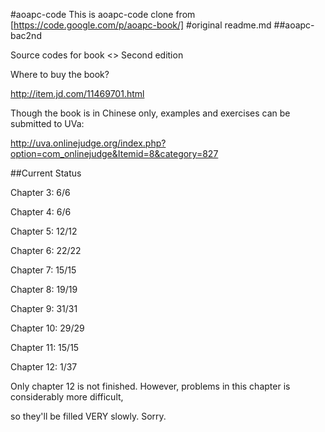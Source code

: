 #aoapc-code
This is aoapc-code clone from [https://code.google.com/p/aoapc-book/]
#original readme.md
##aoapc-bac2nd

Source codes for book <<BeginningAlgorithmContests>> Second edition

Where to buy the book?

http://item.jd.com/11469701.html

Though the book is in Chinese only, examples and exercises can be submitted to UVa:

http://uva.onlinejudge.org/index.php?option=com_onlinejudge&Itemid=8&category=827

##Current Status

Chapter 3: 6/6

Chapter 4: 6/6

Chapter 5: 12/12

Chapter 6: 22/22

Chapter 7: 15/15

Chapter 8: 19/19

Chapter 9: 31/31

Chapter 10: 29/29

Chapter 11: 15/15

Chapter 12: 1/37

Only chapter 12 is not finished. However, problems in this chapter is considerably more difficult,

so they'll be filled VERY slowly. Sorry.

